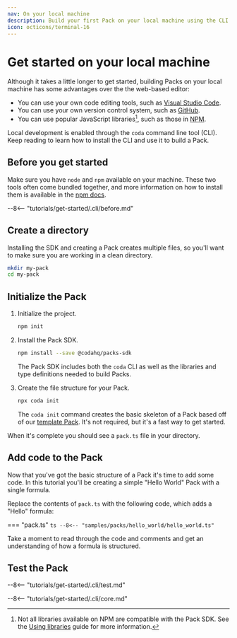 ```yaml
---
nav: On your local machine
description: Build your first Pack on your local machine using the CLI.
icon: octicons/terminal-16
---
```


# Get started on your local machine

Although it takes a little longer to get started, building Packs on your local machine has some advantages over the the web-based editor:

- You can use your own code editing tools, such as [Visual Studio Code][vs_code].
- You can use your own version control system, such as [GitHub][github].
- You can use popular JavaScript libraries[^1], such as those in [NPM][npm].

[^1]: Not all libraries available on NPM are compatible with the Pack SDK. See the [Using libraries][libraries] guide for more information.

Local development is enabled through the `coda` command line tool (CLI). Keep reading to learn how to install the CLI and use it to build a Pack.


## Before you get started

Make sure you have `node` and `npm` available on your machine. These two tools often come bundled together, and more information on how to install them is available in the [npm docs][npm_install].

--8<-- "tutorials/get-started/.cli/before.md"


## Create a directory

Installing the SDK and creating a Pack creates multiple files, so you'll want to make sure you are working in a clean directory.

```sh
mkdir my-pack
cd my-pack
```

## Initialize the Pack

1. Initialize the project.

    ```sh
    npm init
    ```

1. Install the Pack SDK.

    ```sh
    npm install --save @codahq/packs-sdk
    ```

    The Pack SDK includes both the `coda` CLI as well as the libraries and type definitions needed to build Packs.

1. Create the file structure for your Pack.

    ```sh
    npx coda init
    ```

    The `coda init` command creates the basic skeleton of a Pack based off of our [template Pack][template_pack]. It's not required, but it's a fast way to get started.


When it's complete you should see a `pack.ts` file in your directory.


## Add code to the Pack

Now that you've got the basic structure of a Pack it's time to add some code. In this tutorial you'll be creating a simple "Hello World" Pack with a single formula.

Replace the contents of `pack.ts` with the following code, which adds a "Hello" formula:

=== "pack.ts"
    ```ts
    --8<-- "samples/packs/hello_world/hello_world.ts"
    ```

Take a moment to read through the code and comments and get an understanding of how a formula is structured.


## Test the Pack

--8<-- "tutorials/get-started/.cli/test.md"


--8<-- "tutorials/get-started/.cli/core.md"


[vs_code]: https://code.visualstudio.com/
[github]: https://github.com
[npm]: https://www.npmjs.com/
[libraries]: ../../guides/development/libraries.md
[npm_install]: https://docs.npmjs.com/downloading-and-installing-node-js-and-npm
[isolated_vm_requirements]: https://github.com/laverdet/isolated-vm#requirements
[template_pack]: https://github.com/coda/packs-examples/tree/main/examples/template
[rebuild]: ../../images/cli_rebuild.webp
